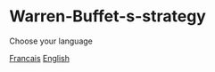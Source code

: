# Warren-Buffet-s-strategy
Choose your language

[Francais](https://github.com/Germain24/Warren-Buffet-s-strategy/tree/main/Francais)
[English](https://github.com/Germain24/Warren-Buffet-s-strategy/tree/main/English)
